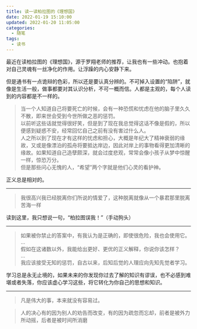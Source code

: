 ```yaml
---
title: 读一读柏拉图的《理想国》
date: 2022-01-19 15:10:00
updated: 2022-01-20 11:05:00
categories: 
  - 随笔
tags: 
  - 读书
---
```


最近在读柏拉图的《理想国》，源于罗翔老师的推荐，让我也有一些冲动。也抱着对自己灵魂有一丝净化的作用。让浮躁的内心安静下来。

但是通书有一点诡辩的色彩，所以还是要认真分辨的。不可掉入设置的“陷阱”，就像是生活一般，做事都要对其认识分析，不可一概而信。人都是主观的，每个人读到的内容都是不一样的。

<!-- more -->

>当一个人知道自己将要死亡的时候，会有一种恐慌和忧虑在他的脑子里久久不散，即来世会受到今世所做之恶的惩罚。  
以前听这些话就觉得很好笑，但是到了现在我总觉得这话不像是假的，所以便感到疑惑不安，经常回忆自己之前有没有害过什么人。  
人之所以到了现在才有这样的忧虑和担心，大概是年纪大了精神衰弱的缘故，又或是像漂泊的孤舟将要抵达岸边，因此对岸上的事物看得更加清晰的缘故。如果知道自己造孽颇深，就会过度悲观，常常会像小孩子从梦中惊醒一样，惊恐万分。  
但是那些问心无愧的人，“希望”两个字就是他们心灵的看护神。

正义总是相对的。

---

>我很高兴我已经脱离你们所说的情爱了，这种脱离就像从一个暴君那里脱离苦海一样

读到这里，我只想说一句，“柏拉图误我！”（手动狗头）

---

>如果被你禁止的答案中，有我认为是正确的，即使很危险，我也会使用它。  
...  
假如在这诸数以外，我能给出更好、更优的正义解释，你说你该怎样？  
...  
我应该接受无知的惩罚，自古以来，后知后觉的人理应向先知先觉者学习。

学习总是永无止境的，如果未来的你发现你过去了解的知识有谬误，也不必感到难堪或者失落，你应该虚心学习这些，将它转化为你自己的思想和知识。

---

>凡是伟大的事，本来就没有容易过。

>人的决心有的因为别人的劝告而改变，有的因为疏忽而忘却，前者是被外力所动摇，后者是被时间所消磨